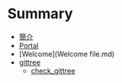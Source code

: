# Summary
  
* [簡介](README.md)
* [Portal](Portal.md)
* [Welcome](Welcome file.md)
* [gittree](gittree.md)
    * [check_gittree](gittree/check_gittree.md)
<!--stackedit_data:
eyJoaXN0b3J5IjpbMTQ2NjYwMjU0OCwtNDU5ODgwMDQzLDE3MT
YwMDA1NTZdfQ==
-->